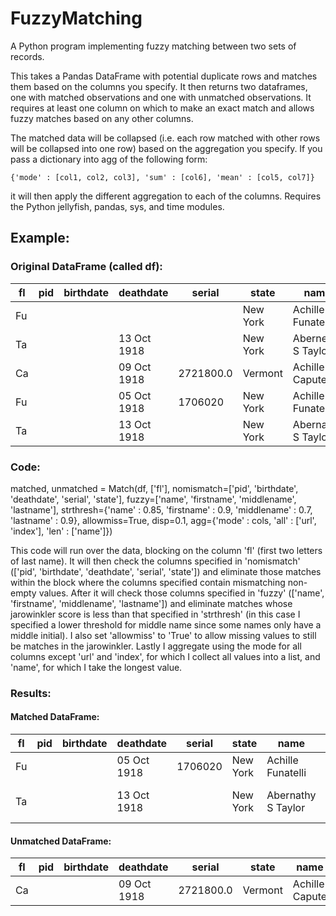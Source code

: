 # FuzzyMatching
A Python program implementing fuzzy matching between two sets of records.

This takes a Pandas DataFrame with potential duplicate rows and matches
them based on the columns you specify. It then returns two dataframes,
one with matched observations and one with unmatched observations.
It requires at least one column on which to make an exact match and allows
fuzzy matches based on any other columns.

The matched data will be collapsed (i.e. each row matched with other
rows will be collapsed into one row) based on the aggregation you specify.
If you pass a dictionary into agg of the following form:

    {'mode' : [col1, col2, col3], 'sum' : [col6], 'mean' : [col5, col7]}

it will then apply the different aggregation to each of the columns.
Requires the Python jellyfish, pandas, sys, and time modules.


## Example:

### Original DataFrame (called df):

|fl|pid|birthdate|deathdate|serial|state|name|firstname|middlename|lastname|url|index|
|--|--|--|--|--|--|--|--|--|--|--|--|
|Fu|||||New York|Achille Funatelle|Achille||Funatelle|http://genealogytrails.com/ny/ww1soldiers.htm|24770|
|Ta|||13 Oct 1918||New York|Abernethy S Taylor|Abernethy|S|Taylor|https://www.honorstates.org/index.php?id=150576|72656|
|Ca|||09 Oct 1918|2721800.0|Vermont|Achille Capute|Achille||Capute|https://catalog.archives.gov/id/34391830|94085|
|Fu|||05 Oct 1918|1706020|New York|Achille Funatelli|Achille||Funatelli|https://catalog.archives.gov/id/34390682|104910|
|Ta|||13 Oct 1918||New York|Abernathy S Taylor|Abernathy|S|Taylor|https://catalog.archives.gov/id/34390682|135266|

### Code:

matched, unmatched = Match(df, ['fl'], nomismatch=['pid', 'birthdate', 'deathdate', 'serial', 'state'], 
                           fuzzy=['name', 'firstname', 'middlename', 'lastname'], strthresh={'name' : 0.85,
                                 'firstname' : 0.9, 'middlename' : 0.7, 'lastname' : 0.9}, allowmiss=True,
                           disp=0.1, agg={'mode' : cols, 'all' : ['url', 'index'], 'len' : ['name']})


This code will run over the data, blocking on the column 'fl' (first two letters of last name). It will then check the columns specified in 'nomismatch' (['pid', 'birthdate', 'deathdate', 'serial', 'state']) and eliminate those matches within the block where the columns specified contain mismatching non-empty values. After it will check those columns specified in 'fuzzy' (['name', 'firstname', 'middlename', 'lastname']) and eliminate matches whose jarowinkler score is less than that specified in 'strthresh' (in this case I specified a lower threshold for middle name since some names only have a middle initial). I also set 'allowmiss' to 'True' to allow missing values to still be matches in the jarowinkler. Lastly I aggregate using the mode for all columns except 'url' and 'index', for which I collect all values into a list, and 'name', for which I take the longest value.


### Results:

#### Matched DataFrame:

|fl|pid|birthdate|deathdate|serial|state|name|firstname|middlename|lastname|url|index|
|--|--|--|--|--|--|--|--|--|--|--|--|
|Fu|||05 Oct 1918|1706020|New York|Achille Funatelli|Achille||Funatelli|['http://genealogytrails.com/ny/ww1soldiers.html', 'https://catalog.archives.gov/id/34390682']|[104910, 24770]|
|Ta|||13 Oct 1918||New York|Abernathy S Taylor|Abernathy|S|Taylor|['https://www.honorstates.org/index.php?id=150576', 'https://catalog.archives.gov/id/34390682']|[135266, 72656]|

#### Unmatched DataFrame:

|fl|pid|birthdate|deathdate|serial|state|name|firstname|middlename|lastname|url|index|
|--|--|--|--|--|--|--|--|--|--|--|--|
|Ca|||09 Oct 1918|2721800.0|Vermont|Achille Capute|Achille||Capute|https://catalog.archives.gov/id/34391830|94085|

